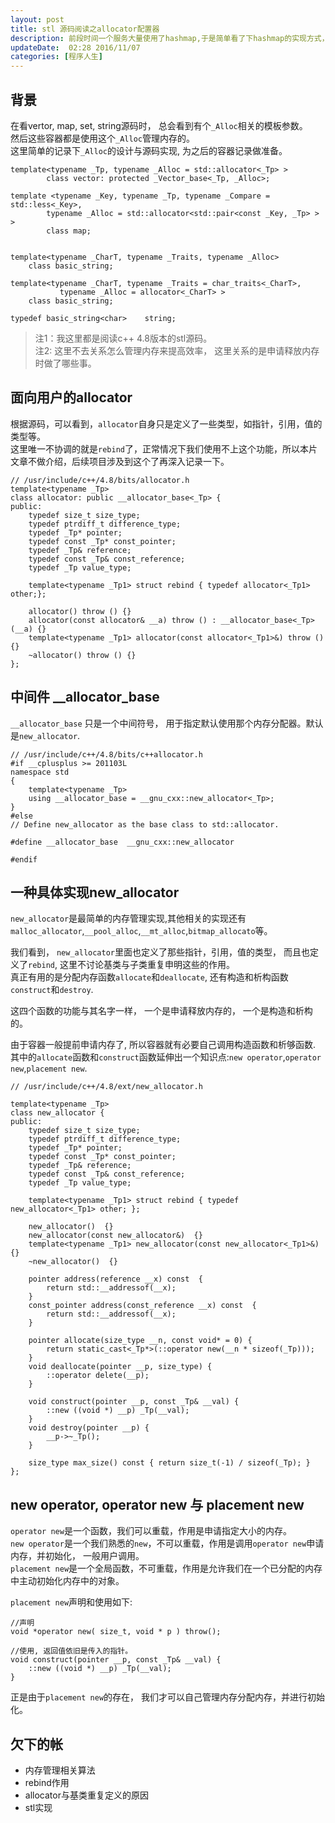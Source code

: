 ```yaml
---  
layout: post  
title: stl 源码阅读之allocator配置器
description: 前段时间一个服务大量使用了hashmap,于是简单看了下hashmap的实现方式，发现需要先看allocator，这里记录一下。    
updateDate:  02:28 2016/11/07
categories: [程序人生]
---  
```



## 背景

在看vertor, map, set, string源码时， 总会看到有个`_Alloc`相关的模板参数。  
然后这些容器都是使用这个`_Alloc`管理内存的。  
这里简单的记录下`_Alloc`的设计与源码实现, 为之后的容器记录做准备。  


```
template<typename _Tp, typename _Alloc = std::allocator<_Tp> >
        class vector: protected _Vector_base<_Tp, _Alloc>;

template <typename _Key, typename _Tp, typename _Compare = std::less<_Key>,
        typename _Alloc = std::allocator<std::pair<const _Key, _Tp> > >
        class map;


template<typename _CharT, typename _Traits, typename _Alloc>
    class basic_string;

template<typename _CharT, typename _Traits = char_traits<_CharT>,
           typename _Alloc = allocator<_CharT> >
    class basic_string;

typedef basic_string<char>    string;
```

> 注1：我这里都是阅读c++ 4.8版本的stl源码。  
> 注2: 这里不去关系怎么管理内存来提高效率， 这里关系的是申请释放内存时做了哪些事。  

## 面向用户的allocator


根据源码，可以看到，`allocator`自身只是定义了一些类型，如指针，引用，值的类型等。   
这里唯一不协调的就是`rebind`了，正常情况下我们使用不上这个功能，所以本片文章不做介绍，后续项目涉及到这个了再深入记录一下。    

```
// /usr/include/c++/4.8/bits/allocator.h
template<typename _Tp>
class allocator: public __allocator_base<_Tp> {
public:
    typedef size_t size_type;
    typedef ptrdiff_t difference_type;
    typedef _Tp* pointer;
    typedef const _Tp* const_pointer;
    typedef _Tp& reference;
    typedef const _Tp& const_reference;
    typedef _Tp value_type;

    template<typename _Tp1> struct rebind { typedef allocator<_Tp1> other;};

    allocator() throw () {}
    allocator(const allocator& __a) throw () : __allocator_base<_Tp>(__a) {}
    template<typename _Tp1> allocator(const allocator<_Tp1>&) throw () {}
    ~allocator() throw () {}
};
```

## 中间件 __allocator_base

`__allocator_base` 只是一个中间符号， 用于指定默认使用那个内存分配器。默认是`new_allocator`.  


```
// /usr/include/c++/4.8/bits/c++allocator.h
#if __cplusplus >= 201103L
namespace std
{   
    template<typename _Tp>
    using __allocator_base = __gnu_cxx::new_allocator<_Tp>;
}
#else
// Define new_allocator as the base class to std::allocator.

#define __allocator_base  __gnu_cxx::new_allocator

#endif
```

## 一种具体实现new_allocator

`new_allocator`是最简单的内存管理实现,其他相关的实现还有`malloc_allocator`,`__pool_alloc`,`__mt_alloc`,`bitmap_allocato`等。  

我们看到， `new_allocator`里面也定义了那些指针，引用，值的类型， 而且也定义了`rebind`, 这里不讨论基类与子类重复申明这些的作用。  
真正有用的是分配内存函数`allocate`和`deallocate`, 还有构造和析构函数`construct`和`destroy`.  

这四个函数的功能与其名字一样， 一个是申请释放内存的， 一个是构造和析构的。  

由于容器一般提前申请内存了, 所以容器就有必要自己调用构造函数和析够函数.  
其中的`allocate`函数和`construct`函数延伸出一个知识点:`new operator`,`operator new`,`placement new`.  

```
// /usr/include/c++/4.8/ext/new_allocator.h

template<typename _Tp>
class new_allocator {
public:
    typedef size_t size_type;
    typedef ptrdiff_t difference_type;
    typedef _Tp* pointer;
    typedef const _Tp* const_pointer;
    typedef _Tp& reference;
    typedef const _Tp& const_reference;
    typedef _Tp value_type;

    template<typename _Tp1> struct rebind { typedef new_allocator<_Tp1> other; };

    new_allocator()  {}
    new_allocator(const new_allocator&)  {}
    template<typename _Tp1> new_allocator(const new_allocator<_Tp1>&)  {}
    ~new_allocator()  {}
    
    pointer address(reference __x) const  { 
        return std::__addressof(__x); 
    }
    const_pointer address(const_reference __x) const  { 
        return std::__addressof(__x); 
    }
    
    pointer allocate(size_type __n, const void* = 0) { 
        return static_cast<_Tp*>(::operator new(__n * sizeof(_Tp))); 
    }
    void deallocate(pointer __p, size_type) { 
        ::operator delete(__p); 
    }
    
    void construct(pointer __p, const _Tp& __val) { 
        ::new ((void *) __p) _Tp(__val); 
    }
    void destroy(pointer __p) { 
        __p->~_Tp(); 
    }
    
    size_type max_size() const { return size_t(-1) / sizeof(_Tp); }
};
```


## new operator, operator new 与 placement new

`operator new`是一个函数，我们可以重载，作用是申请指定大小的内存。  
`new operator`是一个我们熟悉的`new`，不可以重载，作用是调用`operator new`申请内存，并初始化， 一般用户调用。    
`placement new`是一个全局函数，不可重载，作用是允许我们在一个已分配的内存中主动初始化内存中的对象。  

`placement new`声明和使用如下: 

```
//声明
void *operator new( size_t, void * p ) throw();

//使用, 返回值依旧是传入的指针。  
void construct(pointer __p, const _Tp& __val) { 
    ::new ((void *) __p) _Tp(__val); 
}
```  

正是由于`placement new`的存在， 我们才可以自己管理内存分配内存，并进行初始化。

## 欠下的帐

* 内存管理相关算法  
* rebind作用  
* allocator与基类重复定义的原因  
* stl实现

